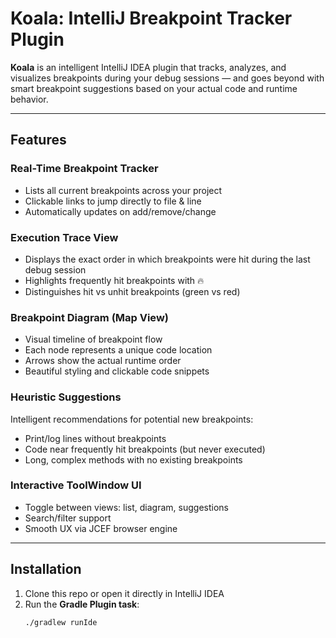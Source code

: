 # Koala: IntelliJ Breakpoint Tracker Plugin

**Koala** is an intelligent IntelliJ IDEA plugin that tracks, analyzes, and visualizes breakpoints during your debug sessions — and goes beyond with smart breakpoint suggestions based on your actual code and runtime behavior.

---

## Features

### Real-Time Breakpoint Tracker
- Lists all current breakpoints across your project
- Clickable links to jump directly to file & line
- Automatically updates on add/remove/change

### Execution Trace View
- Displays the exact order in which breakpoints were hit during the last debug session
- Highlights frequently hit breakpoints with 🔥
- Distinguishes hit vs unhit breakpoints (green vs red)

### Breakpoint Diagram (Map View)
- Visual timeline of breakpoint flow
- Each node represents a unique code location
- Arrows show the actual runtime order
- Beautiful styling and clickable code snippets

### Heuristic Suggestions
Intelligent recommendations for potential new breakpoints:
- Print/log lines without breakpoints
- Code near frequently hit breakpoints (but never executed)
- Long, complex methods with no existing breakpoints

### Interactive ToolWindow UI
- Toggle between views: list, diagram, suggestions
- Search/filter support
- Smooth UX via JCEF browser engine

---

## Installation

1. Clone this repo or open it directly in IntelliJ IDEA
2. Run the **Gradle Plugin task**:
   ```bash
   ./gradlew runIde
